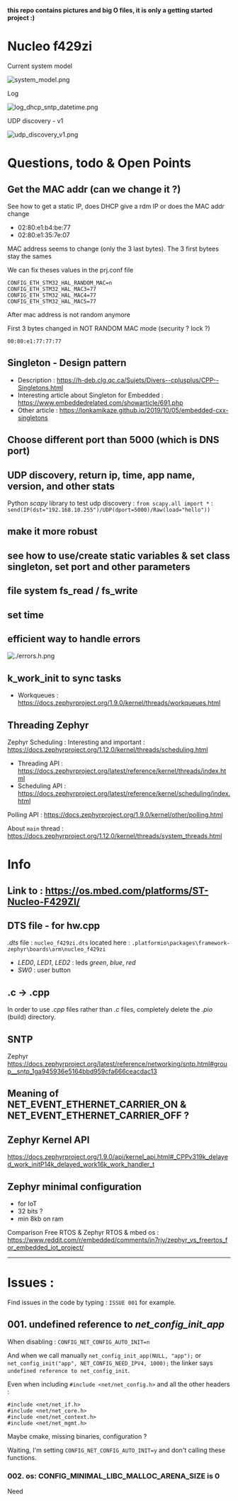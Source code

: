 **this repo contains pictures and big O files, it is only a getting started project :)**

# Nucleo f429zi

Current system model

![system_model.png](./pics/system_model.png)

Log

![log_dhcp_sntp_datetime.png](./pics/log_dhcp_sntp_datetime.png)

UDP discovery - v1

![udp_discovery_v1.png](./pics/udp_discovery_v1.png)

# Questions, todo & Open Points

## Get the MAC addr (can we change it ?)

See how to get a static IP, does DHCP give a rdm IP or does the MAC addr change

- 02:80:e1:b4:be:77
- 02:80:e1:35:7e:07

MAC address seems to change (only the 3 last bytes).
The 3 first bytees stay the sames

We can fix theses values in the prj.conf file

```
CONFIG_ETH_STM32_HAL_RANDOM_MAC=n
CONFIG_ETH_STM32_HAL_MAC3=77
CONFIG_ETH_STM32_HAL_MAC4=77
CONFIG_ETH_STM32_HAL_MAC5=77
```

After mac address is not random anymore 

First 3 bytes changed in NOT RANDOM MAC mode (security ? lock ?)
```
00:80:e1:77:77:77
```

## Singleton - Design pattern

- Description : https://h-deb.clg.qc.ca/Sujets/Divers--cplusplus/CPP--Singletons.html
- Interesting article about Singleton for Embedded : https://www.embeddedrelated.com/showarticle/691.php
- Other article : https://lonkamikaze.github.io/2019/10/05/embedded-cxx-singletons

## Choose different port than 5000 (which is DNS port)

## UDP discovery, return ip, time, app name, version, and other stats

Python *scapy* library to test udp discovery : `from scapy.all import *` : `send(IP(dst="192.168.10.255")/UDP(dport=5000)/Raw(load="hello"))`

## make it more robust

## see how to use/create static variables & set class singleton, set port and other parameters

## file system fs_read / fs_write

## set time

## efficient way to handle errors

![./errors.h.png](./pics/errno.h.png)

## k_work_init to sync tasks

- Workqueues : https://docs.zephyrproject.org/1.9.0/kernel/threads/workqueues.html

## Threading Zephyr

Zephyr Scheduling : Interesting and important : https://docs.zephyrproject.org/1.12.0/kernel/threads/scheduling.html
- Threading API : https://docs.zephyrproject.org/latest/reference/kernel/threads/index.html
- Scheduling API : https://docs.zephyrproject.org/latest/reference/kernel/scheduling/index.html

Polling API : https://docs.zephyrproject.org/1.9.0/kernel/other/polling.html

About `main` thread : https://docs.zephyrproject.org/1.12.0/kernel/threads/system_threads.html

# Info

## Link to : https://os.mbed.com/platforms/ST-Nucleo-F429ZI/

## DTS file - for hw.cpp
 
*.dts* file : `nucleo_f429zi.dts` located here : `.platformio\packages\framework-zephyr\boards\arm\nucleo_f429zi`

- *LED0*, *LED1*, *LED2* : leds *green*, *blue*, *red*
- *SW0* : user button

## .c -> .cpp

In order to use *.cpp* files rather than *.c* files, completely delete the *.pio* (build) directory.

## SNTP

Zephyr https://docs.zephyrproject.org/latest/reference/networking/sntp.html#group__sntp_1ga945936e5164bbd959cfa666ceacdac13

## Meaning of NET_EVENT_ETHERNET_CARRIER_ON & NET_EVENT_ETHERNET_CARRIER_OFF ?

## Zephyr Kernel API

https://docs.zephyrproject.org/1.9.0/api/kernel_api.html#_CPPv319k_delayed_work_initP14k_delayed_work16k_work_handler_t

## Zephyr minimal configuration

- for IoT
- 32 bits ?
- min 8kb on ram

Comparison Free RTOS & Zephyr RTOS & mbed os : https://www.reddit.com/r/embedded/comments/in7rjy/zephyr_vs_freertos_for_embedded_iot_project/

---

# Issues :

Find issues in the code by typing : `ISSUE 001` for example.

## 001. undefined reference to *net_config_init_app*
When disabling : `CONFIG_NET_CONFIG_AUTO_INIT=n`

And when we call manually `net_config_init_app(NULL, "app");` or `net_config_init("app", NET_CONFIG_NEED_IPV4, 1000);` the linker says `undefined reference to net_config_init`.

Even when including `#include <net/net_config.h>` and all the other headers : 

```
#include <net/net_if.h>
#include <net/net_core.h>
#include <net/net_context.h>
#include <net/net_mgmt.h>
```

Maybe cmake, missing binaries, configuration ?

Waiting, I'm setting `CONFIG_NET_CONFIG_AUTO_INIT=y` and don't calling these functions.

### 002. <err> os: CONFIG_MINIMAL_LIBC_MALLOC_ARENA_SIZE is 0

Need
